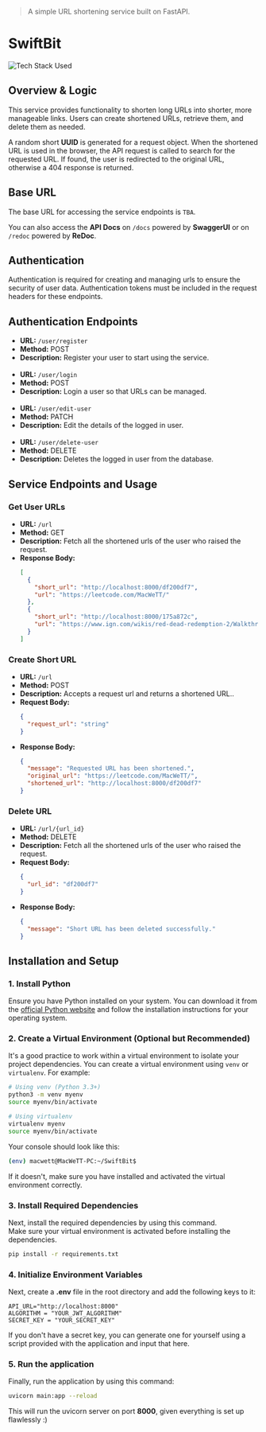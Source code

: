 > A simple URL shortening service built on FastAPI.

# SwiftBit

![Tech Stack Used](https://github-readme-tech-stack.vercel.app/api/cards?title=Tech+Stack+Used&lineCount=1&theme=hacker&bg=%230D1117&badge=%23161B22&border=%2321262D&titleColor=%2358A6FF&line1=fastapi%2Cfastapi%2C009688%3Bpydantic%2Cpydantic%2CE92063%3Bjsonwebtokens%2CJWT%2Cffffff%3Bsqlalchemy%2CSQLAlchemy%2CD71F00%3B)

## Overview & Logic

This service provides functionality to shorten long URLs into shorter, more manageable links. Users can create shortened URLs, retrieve them, and delete them as needed.

A random short **UUID** is generated for a request object. When the shortened URL is used in the browser, the API request is called to search for the requested URL. If found, the user is redirected to the original URL, otherwise a 404 response is returned.

## Base URL

The base URL for accessing the service endpoints is `TBA`. <br>

You can also access the **API Docs** on `/docs` powered by **SwaggerUI** or on `/redoc` powered by **ReDoc**.

## Authentication

Authentication is required for creating and managing urls to ensure the security of user data. Authentication tokens must be included in the request headers for these endpoints.

## Authentication Endpoints

- **URL:** `/user/register`
- **Method:** POST
- **Description:** Register your user to start using the service.
  <br>
  <br>
- **URL:** `/user/login`
- **Method:** POST
- **Description:** Login a user so that URLs can be managed.
  <br>
  <br>
- **URL:** `/user/edit-user`
- **Method:** PATCH
- **Description:** Edit the details of the logged in user.
  <br>
  <br>
- **URL:** `/user/delete-user`
- **Method:** DELETE
- **Description:** Deletes the logged in user from the database.

## Service Endpoints and Usage

### Get User URLs

- **URL:** `/url`
- **Method:** GET
- **Description:** Fetch all the shortened urls of the user who raised the request.
- **Response Body:**
  ```json
  [
    {
      "short_url": "http://localhost:8000/df200df7",
      "url": "https://leetcode.com/MacWeTT/"
    },
    {
      "short_url": "http://localhost:8000/175a872c",
      "url": "https://www.ign.com/wikis/red-dead-redemption-2/Walkthrough"
    }
  ]
  ```

### Create Short URL

- **URL:** `/url`
- **Method:** POST
- **Description:** Accepts a request url and returns a shortened URL..
- **Request Body:**
  ```json
  {
    "request_url": "string"
  }
  ```
- **Response Body:**
  ```json
  {
    "message": "Requested URL has been shortened.",
    "original_url": "https://leetcode.com/MacWeTT/",
    "shortened_url": "http://localhost:8000/df200df7"
  }
  ```

### Delete URL

- **URL:** `/url/{url_id}`
- **Method:** DELETE
- **Description:** Fetch all the shortened urls of the user who raised the request.
- **Request Body:**
  ```json
  {
    "url_id": "df200df7"
  }
  ```
- **Response Body:**
  ```json
  {
    "message": "Short URL has been deleted successfully."
  }
  ```

## Installation and Setup

### 1. Install Python

Ensure you have Python installed on your system. You can download it from the [official Python website](https://www.python.org/downloads/) and follow the installation instructions for your operating system.

### 2. Create a Virtual Environment (Optional but Recommended)

It's a good practice to work within a virtual environment to isolate your project dependencies. You can create a virtual environment using `venv` or `virtualenv`. For example:

```bash
# Using venv (Python 3.3+)
python3 -m venv myenv
source myenv/bin/activate

# Using virtualenv
virtualenv myenv
source myenv/bin/activate
```

Your console should look like this:

```bash
(env) macwett@MacWeTT-PC:~/SwiftBit$
```

If it doesn't, make sure you have installed and activated the virtual environment correctly.

### 3. Install Required Dependencies

Next, install the required dependencies by using this command. <br>
Make sure your virtual environment is activated before installing the dependencies.

```bash
pip install -r requirements.txt
```

### 4. Initialize Environment Variables

Next, create a **.env** file in the root directory and add the following keys to it:

```env
API_URL="http://localhost:8000"
ALGORITHM = "YOUR_JWT_ALGORITHM"
SECRET_KEY = "YOUR_SECRET_KEY"
```

If you don't have a secret key, you can generate one for yourself using a script provided with the application and input that here.

### 5. Run the application

Finally, run the application by using this command:

```bash
uvicorn main:app --reload
```

This will run the uvicorn server on port **8000**, given everything is set up flawlessly :)
